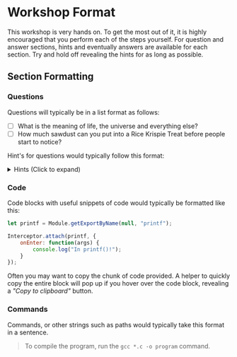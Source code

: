 # Workshop Format

This workshop is very hands on. To get the most out of it, it is highly encouraged that you perform each of the steps yourself. For question and answer sections, hints and eventually answers are available for each section. Try and hold off revealing the hints for as long as possible.

## Section Formatting

### Questions

Questions will typically be in a list format as follows:

- [ ] What is the meaning of life, the universe and everything else?
- [ ] How much sawdust can you put into a Rice Krispie Treat before people start to notice?

Hint's for questions would typically follow this format:

<details>
<summary>Hints (Click to expand)</summary>

- Don't look directly at the sun!

</details>

### Code

Code blocks with useful snippets of code would typically be formatted like this:

```javascript
let printf = Module.getExportByName(null, "printf");

Interceptor.attach(printf, {
    onEnter: function(args) {
        console.log("In printf()!");
    }
});
```

Often you may want to copy the chunk of code provided. A helper to quickly copy the entire block will pop up if you hover over the code block, revealing a _"Copy to clipboard"_ button.

### Commands

Commands, or other strings such as paths would typically take this format in a sentence.

> To compile the program, run the `gcc *.c -o program` command.
